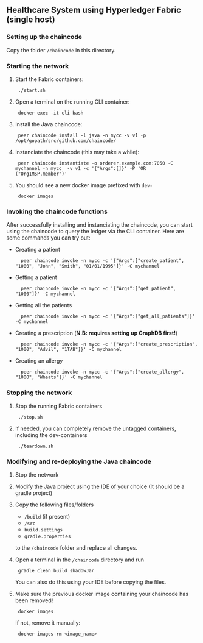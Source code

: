 ## Healthcare System using Hyperledger Fabric (single host)

### Setting up the chaincode

Copy the folder `/chaincode` in this directory.

### Starting the network

1. Start the Fabric containers:

        ./start.sh

2. Open a terminal on the running CLI container:

        docker exec -it cli bash

3. Install the Java chaincode:

        peer chaincode install -l java -n mycc -v v1 -p /opt/gopath/src/github.com/chaincode/
		
4. Instanciate the chaincode (this may take a while):

        peer chaincode instantiate -o orderer.example.com:7050 -C mychannel -n mycc  -v v1 -c '{"Args":[]}' -P 'OR ("Org1MSP.member")'
        
5. You should see a new docker image prefixed with `dev-`

        docker images
        
### Invoking the chaincode functions

After successfully installing and instanciating the chaincode, you can start using the chaincode to query the ledger via the CLI container. Here are some commands you can try out:

* Creating a patient
        
        peer chaincode invoke -n mycc -c '{"Args":["create_patient", "1000", "John", "Smith", "01/01/1995"]}' -C mychannel

* Getting a patient

        peer chaincode invoke -n mycc -c '{"Args":["get_patient", "1000"]}' -C mychannel
        
* Getting all the patients

        peer chaincode invoke -n mycc -c '{"Args":["get_all_patients"]}' -C mychannel
        
* Creating a prescription (**N.B: requires setting up GraphDB first!**)

        peer chaincode invoke -n mycc -c '{"Args":["create_prescription", "1000", "Advil", "1TAB"]}' -C mychannel

* Creating an allergy

        peer chaincode invoke -n mycc -c '{"Args":["create_allergy", "1000", "Wheats"]}' -C mychannel

### Stopping the network

1. Stop the running Fabric containers

        ./stop.sh

2. If needed, you can completely remove the untagged containers, including the dev-containers

		./teardown.sh
		
### Modifying and re-deploying the Java chaincode

1.  Stop the network
2.  Modify the Java project using the IDE of your choice (It should be a gradle project)
3.  Copy the following files/folders
    * `/build` (if present)
    * `/src`
    * `build.settings`
    * `gradle.properties`
    
    to the `/chaincode` folder and replace all changes.

4. Open a terminal in the `/chaincode` directory and run

        gradle clean build shadowJar
        
    You can also do this using your IDE before copying the files.
    
5. Make sure the previous docker image containing your chaincode has been removed!
        
        docker images

    If not, remove it manually:
    
        docker images rm <image_name>
        
